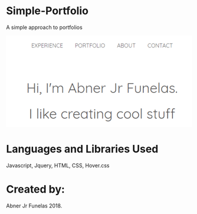# Simple-Portfolio

A simple approach to portfolios


![](Simple-port%20repo/img.PNG)

# Languages and Libraries Used
Javascript,
Jquery,
HTML,
CSS,
Hover.css

# Created by:

Abner Jr Funelas 
2018.
